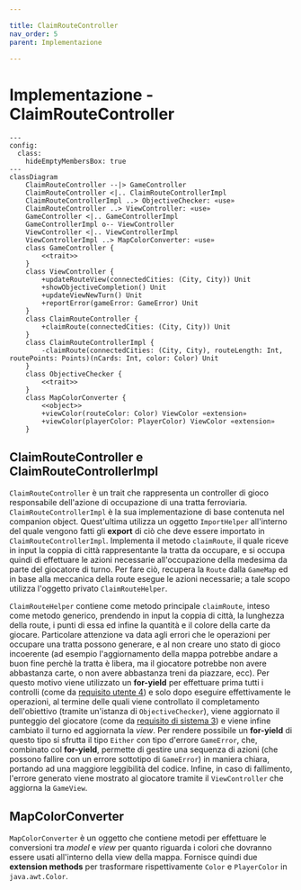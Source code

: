 ```yaml
---

title: ClaimRouteController
nav_order: 5
parent: Implementazione

---
```


# Implementazione - ClaimRouteController

```mermaid
---
config:
  class:
    hideEmptyMembersBox: true
---
classDiagram
    ClaimRouteController --|> GameController
    ClaimRouteController <|.. ClaimRouteControllerImpl
    ClaimRouteControllerImpl ..> ObjectiveChecker: «use»
    ClaimRouteController ..> ViewController: «use»
    GameController <|.. GameControllerImpl
    GameControllerImpl o-- ViewController
    ViewController <|.. ViewControllerImpl
    ViewControllerImpl ..> MapColorConverter: «use»
    class GameController {
        <<trait>>
    }
    class ViewController {
        +updateRouteView(connectedCities: (City, City)) Unit
        +showObjectiveCompletion() Unit
        +updateViewNewTurn() Unit
        +reportError(gameError: GameError) Unit
    }
    class ClaimRouteController {
        +claimRoute(connectedCities: (City, City)) Unit
    }
    class ClaimRouteControllerImpl {
        -claimRoute(connectedCities: (City, City), routeLength: Int, routePoints: Points)(nCards: Int, color: Color) Unit
    }
    class ObjectiveChecker {
        <<trait>>
    }
    class MapColorConverter {
        <<object>>
        +viewColor(routeColor: Color) ViewColor «extension»
        +viewColor(playerColor: PlayerColor) ViewColor «extension»
    }
```

## ClaimRouteController e ClaimRouteControllerImpl

`ClaimRouteController` è un trait che rappresenta un controller di gioco responsabile dell'azione di occupazione di una
tratta ferroviaria. `ClaimRouteControllerImpl` è la sua implementazione di base contenuta nel companion object.
Quest'ultima utilizza un oggetto `ImportHelper` all'interno del quale vengono fatti gli **export** di ciò che deve
essere importato in `ClaimRouteControllerImpl`. Implementa il metodo `claimRoute`, il quale riceve in input la coppia di
città rappresentante la tratta da occupare, e si occupa quindi di effettuare le azioni necessarie all'occupazione della
medesima da parte del giocatore di turno. Per fare ciò, recupera la `Route` dalla `GameMap` ed in base alla meccanica
della route esegue le azioni necessarie; a tale scopo utilizza l'oggetto privato `ClaimRouteHelper`.

`ClaimRouteHelper` contiene come metodo principale `claimRoute`, inteso come metodo generico, prendendo in input la
coppia di città, la lunghezza della route, i punti di essa ed infine la quantità e il colore della carte da giocare.
Particolare attenzione va data agli errori che le operazioni per occupare una tratta possono generare, e al non creare
uno stato di gioco incoerente (ad esempio l'aggiornamento della mappa potrebbe andare a buon fine perchè la tratta è
libera, ma il giocatore potrebbe non avere abbastanza carte, o non avere abbastanza treni da piazzare, ecc). Per questo 
motivo viene utilizzato un **for-yield** per effettuare prima tutti i controlli (come da
[requisito utente 4](../../requirement_specification.md#requisiti-utente)) e solo dopo eseguire effettivamente le
operazioni, al termine delle quali viene controllato il completamento dell'obiettivo (tramite un'istanza di
`ObjectiveChecker`), viene aggiornato il punteggio del giocatore (come da
[requisito di sistema 3](../../requirement_specification.md#requisiti-di-sistema)) e viene infine cambiato il turno ed
aggiornata la *view*. Per rendere possibile un **for-yield** di questo tipo si sfrutta il tipo `Either` con tipo
d'errore `GameError`, che, combinato col **for-yield**, permette di gestire una sequenza di azioni (che possono fallire
con un errore sottotipo di `GameError`) in maniera chiara, portando ad una maggiore leggibilità del codice. Infine, in
caso di fallimento, l'errore generato viene mostrato al giocatore tramite il `ViewController` che aggiorna la
`GameView`.

## MapColorConverter

`MapColorConverter` è un oggetto che contiene metodi per effettuare le conversioni tra *model* e *view* per quanto
riguarda i colori che dovranno essere usati all'interno della view della mappa. Fornisce quindi due **extension
methods** per trasformare rispettivamente `Color` e `PlayerColor` in `java.awt.Color`.